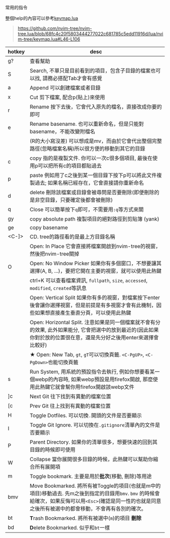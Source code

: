 常用的指令

整個help的內容可以參考[keymap.lua](../pack/tree/start/nvim-tree.lua/lua/nvim-tree/keymap.lua)

> https://github.com/nvim-tree/nvim-tree.lua/blob/68fc4c20f5803444277022c681785c5edd11916d/lua/nvim-tree/keymap.lua#L46-L106

| hotkey | desc                                                                                                 |
|--------|------------------------------------------------------------------------------------------------------|
| g?     | 查看幫助
| S      | Search, 不單只是目前看到的項目，包含子目錄的檔案也可以找, 請務必搭配Tab才會有感覺
| a      | Append 可以創建檔案或者目錄
| x      | Cut 剪下檔案, 配合p(貼上)來使用 
| r      | Rename 按下去後，它會代入原先的檔名，直接改成你要的即可
| e      | Rename basename. 也可以重新命名，但是只能對basename，不能改變附檔名
| <C-R>  | (R的大小寫沒差) 可以想成是mv，而由於它會代出整個完整路徑(忽略檔案名稱)所以很方便的移動到其它的目錄
| c      | copy 指的是複製文件. 你可以一次c很多個項目, 最後在使用p可以把所有c的項目都貼過去
| p      | paste 例如用了c之後到某一個目錄下按下p可以將此文件複製過去; 如果名稱已經存在，它會直接請你重新命名
| d      | delete 刪除該檔案或目錄會被尋問是否要刪除(即便刪除的是非空目錄，只要確定後都會被刪除)
| q      | Close 可以簡單按下`q`即可，不需要用`:q`等方式來關
| gy     | copy absolute path 複製項目的絕對路徑到剪貼簿 (yank)
| ge     | copy basename
| <C-]>  | CD. tree的路徑看的是最上方目錄名稱
| <C-E>  | Open: In Place 它會直接將檔案開啟到nvim-tree的視窗，然後把nvim-tree關掉
| O      | Open: No Window Picker 如果你有多個窗口，不想要讓其選擇(A, B, ...)，要把它開在主要的視窗，就可以使用此熱鍵
| <C-K>  | ctrl+K 可以查看檔案資訊, `fullpath`, `size`, `accessed`, `modified`, `created`等訊息
| <C-V>  | Open: Vertical Split 如果你有多的視窗，對檔案按下enter後會讓你選擇視窗，但是前提是有多視窗才會有此機制，因些如果想直接產生垂直分頁，可以使用此熱鍵
| <C-X>  | Open: Horizontal Split. 注意如果是同一個檔案就不會有分的效果, 此外如果能分, 它會把選中的放到最近的(因此如果你對於放的位置很在意，還是先分好之後用enter來選擇會比較好)
| <C-T>  | ★ Open: New Tab, `gt`, `gT`可以切換頁籤. `<C-PgUP>`, `<C-PgDown>`也能切換頁籤
| s      | Run System, 用系統的預設指令去執行, 例如你想要看某一個webp的內容時, 如果webp預設是用firefox開啟, 那麼使用此熱鍵它就會幫你用firefox開啟該webp文件 |
| ]c     | Next Git 往下找到有異動的檔案位置
| [c     | Prev Git 往上找到有異動的檔案位置
| H      | Toggle Dotfiles. 可以切換`.`開頭的文件是否要顯示
| I      | Toggle Git Ignore. 可以切換在`.gitignore`清單內的文件是否要顯示
| P      | Parent Directory. 如果你的清單很多，想要快速的回到其目錄的時候即可使用
| W      | Collapse 當你展開很多目錄的時候，此熱鍵可以幫助你縮合所有展開項
| m      | Toggle bookmark. 主要是用於**批次**{移動, 刪除}等用途
| bmv    | Move Bookmarked. 將所有被Toggle的項目(也就是m中的項目)移動過去. 先m之後到指定的目錄用`bmv`. `bmv` 的時候會給確次，如果反悔可以用`<Esc>`(確認是同一性的也就是同意之後所有被選中的都會移動，不會再有各別的確次。
| bt     | **T**rash Bookmarked. 將所有被選中(`m`)的項目 **刪除**
| bd     | **D**elete Bookmarked. 似乎和`bt`一樣
